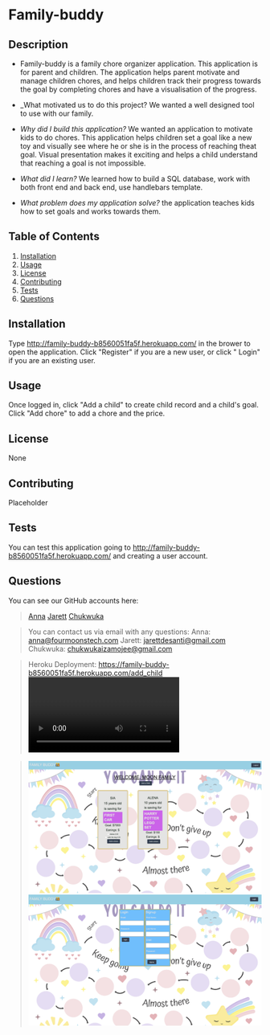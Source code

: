 # Family-buddy

## Description
     
* Family-buddy is a family chore organizer application. This application is for parent and children. The application helps parent motivate and manage children chores, and helps children track their progress towards the goal by completing chores and have a visualisation of the progress. 

* _What motivated us to do this project? We wanted a well designed tool to use with our family.

* _Why did I build this application?_ We wanted an application to motivate kids to do chores. This application helps children set a goal like a new toy and visually see where he or she is in the process of reaching theat goal. Visual presentation makes it exciting and helps a child understand that reaching a goal is not impossible. 

* _What did I learn?_  We learned how to build a SQL database, work with both front end and back end, use handlebars template. 

* _What problem does my application solve?_ the application teaches kids how to set goals and works towards them. 
      

## Table of Contents
    
1. [Installation](#installation)
1. [Usage](#usage)
1. [License](#license)
1. [Contributing](#contributing)
1. [Tests](#tests)
1. [Questions](#tests)

## Installation
Type http://family-buddy-b8560051fa5f.herokuapp.com/ in the brower to open the application. Click "Register" if you are a new user, or click " Login" if you are an existing user. 

## Usage
Once logged in, click "Add a child" to create child record and a child's goal. Click "Add chore" to add a chore and the price.
## License
None
## Contributing
Placeholder 
## Tests
You can test this application going to http://family-buddy-b8560051fa5f.herokuapp.com/ and creating a user account. 
## Questions
You can see our GitHub accounts here:
>[Anna](https://github.com/Four-Moons-Tech)
>[Jarett](https://github.com/JarettDeSanti)
>[Chukwuka](https://github.com/Kendrink)

>You can contact us via email with any questions:
>Anna:  anna@fourmoonstech.com
>Jarett: jarettdesanti@gmail.com
>Chukwuka: chukwukaizamojee@gmail.com

> Heroku Deployment: https://family-buddy-b8560051fa5f.herokuapp.com/add_child
>![Link to Video Walk Through](public/css/images/Family-buddy.mov)

>![Screenshot1](public/css/images/Family-buddy1.png)
>![Screenshot2](public/css/images/Family-buddy2.png) 